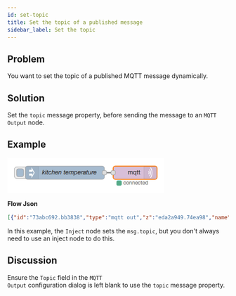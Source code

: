 ```yaml
---
id: set-topic
title: Set the topic of a published message
sidebar_label: Set the topic
---
```


## Problem

You want to set the topic of a published MQTT message dynamically.

## Solution

Set the `topic` message property, before sending the message to an <code class="node">MQTT Output</code> node.

## Example

![](../assets/mqtt/set-publish-topic.png)

<b>Flow Json</b>
~~~json
[{"id":"73abc692.bb3838","type":"mqtt out","z":"eda2a949.74ea98","name":"","topic":"","qos":"","retain":"","broker":"61de5090.0f5d9","x":410,"y":300,"wires":[]},{"id":"ef5a01ee.a940d","type":"inject","z":"eda2a949.74ea98","name":"kitchen temperature","topic":"sensors/kitchen/temperature","payload":"22","payloadType":"num","repeat":"","crontab":"","once":false,"x":250,"y":300,"wires":[["73abc692.bb3838"]]},{"id":"61de5090.0f5d9","type":"mqtt-broker","z":"","broker":"localhost","port":"1883","clientid":"","usetls":false,"compatmode":true,"keepalive":"60","cleansession":true,"willTopic":"","willQos":"0","willPayload":"","birthTopic":"","birthQos":"0","birthPayload":""}]
~~~



In this example, the <code class="node">Inject</code> node sets the `msg.topic`,
but you don't always need to use an inject node to do this.

## Discussion

Ensure the `Topic` field in the <code class="node">MQTT Output</code> configuration dialog is left blank to use the `topic` message property.
